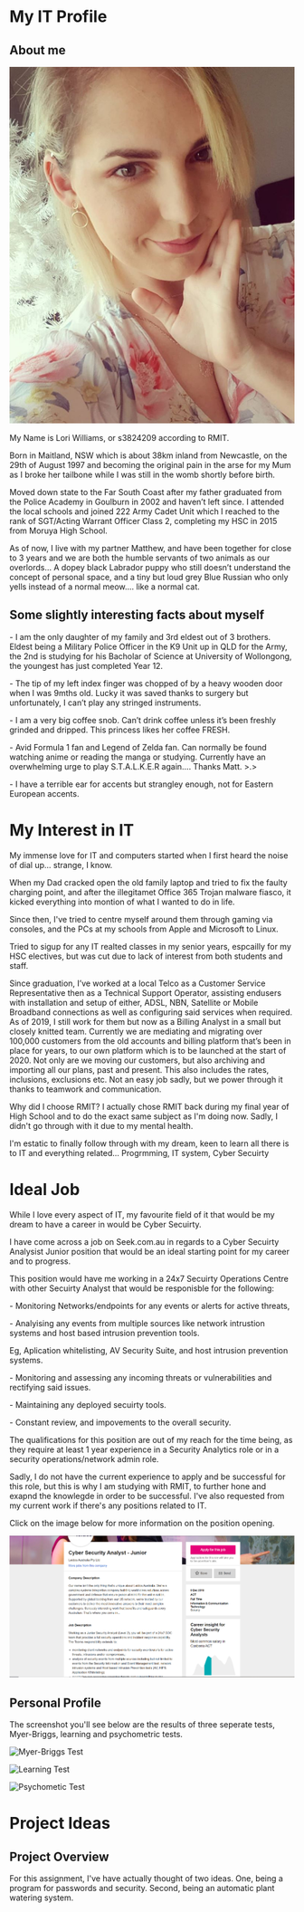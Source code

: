<!DOCTYPE html>
<html>
<head>
<title> ITT Assignment 1</title>
</head>
<body>
<h1> My IT Profile </h1>
<h2>About me</h2>

<img src="Headshot.jpg">


<p> My Name is Lori Williams, or s3824209 according to RMIT. </p>
<p> Born in Maitland, NSW which is about 38km inland from Newcastle, on the 29th of August 1997 and becoming the original pain in the arse for my Mum as I broke her tailbone while I was still in the womb shortly before birth. </p>
<p> Moved down state to the Far South Coast after my father graduated from the Police Academy in Goulburn in 2002 and haven’t left since. I attended the local schools and joined 222 Army Cadet Unit which I reached to the rank of SGT/Acting Warrant Officer Class 2, completing my HSC in 2015 from Moruya High School. </P>

<p> As of now, I live with my partner Matthew, and have been together for close to 3 years and we are both the humble servants of two animals as our overlords… A dopey black Labrador puppy who still doesn’t understand the concept of personal space, and a tiny but loud grey Blue Russian who only yells instead of a normal meow.... like a normal cat. </p>

<h2> Some slightly interesting facts about myself</h2>
<p> - I am the only daughter of my family and 3rd eldest out of 3 brothers. Eldest being a Military Police Officer in the K9 Unit up in QLD for the Army, the 2nd is studying for his Bacholar of Science at University of Wollongong, the youngest has just completed Year 12. </P>
<p> - The tip of my left index finger was chopped of by a heavy wooden door when I was 9mths old. Lucky it was saved thanks to surgery but unfortunately, I can’t play any stringed instruments. </p>
<p> - I am a very big coffee snob. Can’t drink coffee unless it’s been freshly grinded and dripped. This princess likes her coffee FRESH.</p>
<p> - Avid Formula 1 fan and Legend of Zelda fan. Can normally be found watching anime or reading the manga or studying. Currently have an overwhelming urge to play S.T.A.L.K.E.R again.... Thanks Matt. >.> </p>
<p> - I have a terrible ear for accents but strangley enough, not for Eastern European accents. </p>


<h1> My Interest in IT </h1>
<p> My immense love for IT and computers started when I first heard the noise of dial up... strange, I know.</p>
<p> When my Dad cracked open the old family laptop and tried to fix the faulty charging point, and after the illegitamet Office 365 Trojan malware fiasco, it kicked everything into montion of what I wanted to do in life.
<p> Since then, I've tried to centre myself around them through gaming via consoles, and the PCs at my schools from Apple and Microsoft to Linux.</p>
<p> Tried to sigup for any IT realted classes in my senior years, espcailly for my HSC electives, but was cut due to lack of interest from both students and staff.</p>
<p> Since graduation, I’ve worked at a local Telco as a Customer Service Representative then as a Technical Support Operator, assisting endusers with installation and setup of either, ADSL, NBN, Satellite or Mobile Broadband connections as well as configuring said services when required. As of 2019, I still work for them but now as a Billing Analyst in a small but closely knitted team. Currently we are mediating and migrating over 100,000 customers from the old accounts and billing platform that’s been in place for years, to our own platform which is to be launched at the start of 2020. Not only are we moving our customers, but also archiving and importing all our plans, past and present. This also includes the rates, inclusions, exclusions etc. Not an easy job sadly, but we power through it thanks to teamwork and communication. </p>

<p> Why did I choose RMIT? I actually chose RMIT back during my final year of High School and to do the exact same subject as I'm doing now. Sadly, I didn't go through with it due to my mental health.</p>
<p> I'm estatic to finally follow through with my dream, keen to learn all there is to IT and everything related... Progrmming, IT system, Cyber Secuirty

<h1> Ideal Job </h1>
<p>While I love every aspect of IT, my favourite field of it that would be my dream to have a career in would be Cyber Secuirty.</p>
<p> I have come across a job on Seek.com.au in regards to a Cyber Secuirty Analysist Junior position that would be an ideal starting point for my career and to progress.</p>
<p> This position would have me working in a 24x7 Secuirty Operations Centre with other Secuirty Analyst that would be responisble for the following:</p>
<p> - Monitoring Networks/endpoints for any events or alerts for active threats,</p>
<p> - Analyising any events from multiple sources like network intrustion systems and host based intrusion prevention tools. </p>
<p> Eg, Aplication whitelisting, AV Security Suite, and host intrusion prevention systems.</p>
<p> - Monitoring and assessing any incoming threats or vulnerabilities and rectifying said issues.</p>
<p> - Maintaining any deployed secuirty tools.</p>
<p> - Constant review, and impovements to the overall security.</p>

<p> The qualifications for this position are out of my reach for the time being, as they require at least 1 year experience in a Security Analytics role or in a security operations/network admin role.</p>
<p> Sadly, I do not have the current experience to apply and be successful for this role, but this is why I am studying with RMIT, to further hone and exapnd the knowlegde in order to be successful. I've also requested from my current work if there's any positions related to IT.</p>
<p> Click on the image below for more information on the position opening.</p>

<a herf ="default.asp">
<img src= "ScreenshotITT.PNG" alt="https://www.seek.com.au/job/40551087?type=standout#searchRequestToken=f004267c-14b8-431e-9144-bff60c91bb68">
<style="width:100px;height:100px;border:0">
</a>
</style>

<h2> Personal Profile </h2>
<p>The screenshot you'll see below are the results of three seperate tests, Myer-Briggs, learning and psychometric tests. </p>

<img src="Results.PNG" Alt="Myer-Briggs Test" width="104" height="104">
<p> 

<img src="Results2.PNG" Alt="Learning Test" Width="104" height="104">
<p>

<img src="Results3.PNG" Alt="Psychometic Test" width="104">
<p>

<h1> Project Ideas </h1>
<h2> Project Overview </h2>
<p> For this assignment, I've have actually thought of two ideas. One, being a program for passwords and security. Second, being an automatic plant watering system.</p>

</body>
</html>
